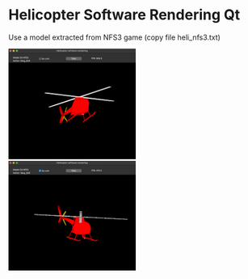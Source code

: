 # Helicopter Software Rendering Qt

Use a model extracted from NFS3 game (copy file heli_nfs3.txt) 


<img src="heli1.png" width="50%"/>
<img src="heli2.png" width="50%"/>


